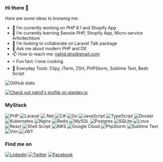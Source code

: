 ### Hi there 👋


Here are some ideas to knowing me:

- 🔭 I’m currently working on PHP 8.1 and Shopify App
- 🌱 I’m currently learning Swoole PHP, Shopify App, Micro-service Arhcitechture
- 👯 I’m looking to collaborate on Laravel Talk package
- 💬 Ask me about modern PHP and DX
- 📫 How to reach me: nahid.dns@gmail.com
- ⚡  Fun fact: I love cooking
- 🧰 Everyday Tools: Clipy, iTerm, ZSH, PHPStorm, Sublime Text, Bash Script


![GitHub stats](https://github-readme-stats.vercel.app/api?username=nahid&show_icons=true&theme=vision-friendly-dark)

<a href="https://stardev.io/developers/nahid"><img alt="Check out nahid's profile on stardev.io" src="https://stardev.io/developers/nahid/badge/languages/country.svg" /></a>

### MyStack
![PHP](https://img.shields.io/badge/php-%23777BB4.svg?style=for-the-badge&logo=php&logoColor=white)
![Laravel](https://img.shields.io/badge/laravel-%23FF2D20.svg?style=for-the-badge&logo=laravel&logoColor=white)
![.Net](https://img.shields.io/badge/dotnet-%23512BD4.svg?style=for-the-badge&logo=.net&logoColor=white)
![C#](https://img.shields.io/badge/csharp-%23823085.svg?style=for-the-badge&logo=c#&logoColor=FFFFFF)
![Go](https://img.shields.io/badge/go-%2300ADD8.svg?style=for-the-badge&logo=go&logoColor=white)
![JavaScript](https://img.shields.io/badge/javascript-%23323330.svg?style=for-the-badge&logo=javascript&logoColor=%23F7DF1E)
![TypeScript](https://img.shields.io/badge/typescript-%232E78C7.svg?style=for-the-badge&logo=typescript&logoColor=white)
![Docker](https://img.shields.io/badge/docker-%230db7ed.svg?style=for-the-badge&logo=docker&logoColor=white)
![Kubernetes](https://img.shields.io/badge/kubernetes-%23326ce5.svg?style=for-the-badge&logo=kubernetes&logoColor=white)
![Nginx](https://img.shields.io/badge/nginx-%23009639.svg?style=for-the-badge&logo=nginx&logoColor=white)
![Redis](https://img.shields.io/badge/redis-%23DD0031.svg?style=for-the-badge&logo=redis&logoColor=white)
![MySQL](https://img.shields.io/badge/mysql-%2300f.svg?style=for-the-badge&logo=mysql&logoColor=white)
![Postgres](https://img.shields.io/badge/postgres-%23316192.svg?style=for-the-badge&logo=postgresql&logoColor=white)
![SQLite](https://img.shields.io/badge/sqlite-%2307405e.svg?style=for-the-badge&logo=sqlite&logoColor=white)
![Linux](https://img.shields.io/badge/Linux-FCC624?style=for-the-badge&logo=linux&logoColor=black)
![React](https://img.shields.io/badge/react-%2320232a.svg?style=for-the-badge&logo=react&logoColor=%2361DAFB)
![Shell Script](https://img.shields.io/badge/shell_script-%23121011.svg?style=for-the-badge&logo=gnu-bash&logoColor=white)
![AWS](https://img.shields.io/badge/AWS-%23FF9900.svg?style=for-the-badge&logo=amazon-aws&logoColor=white)
![Google Cloud](https://img.shields.io/badge/GoogleCloud-%234285F4.svg?style=for-the-badge&logo=google-cloud&logoColor=white)
![PhpStorm](https://img.shields.io/badge/phpstorm-143?style=for-the-badge&logo=phpstorm&logoColor=black&color=black&labelColor=darkorchid)
![Sublime Text](https://img.shields.io/badge/sublime_text-%23575757.svg?style=for-the-badge&logo=sublime-text&logoColor=important)
![Vim](https://img.shields.io/badge/VIM-%2311AB00.svg?style=for-the-badge&logo=vim&logoColor=white)
![JWT](https://img.shields.io/badge/JWT-black?style=for-the-badge&logo=JSON%20web%20tokens)

### Find me on

[![Linkedin](https://img.shields.io/badge/LinkedIn-0077B5?style=flat-square&logo=linkedin&logoColor=white)](https://www.linkedin.com/in/nahidoxide/) 
[![Twitter](https://img.shields.io/badge/Twitter-1DA1F2?style=flat-square&logo=twitter&logoColor=white)](https://twitter.com/nahidoxide)
[![Facebook](https://img.shields.io/badge/Facebook-1877F2?style=flat-square&logo=facebook&logoColor=white)](https://twitter.com/nahidoxide)

